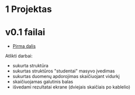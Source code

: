 # 1 Projektas
# v0.1 failai
* [Pirma dalis](https://github.com/Faustabu/1Projektas/blob/%231-projekto-dalis/v01.cpp)


Atlikti darbai:
* sukurta struktūra
* sukurtas struktūros "studentai" masyvo įvedimas
* sukurtas duomenų apdorojimas skaičiuojant vidurkį
* skaičiuojamas galutinis balas 
* išvedami rezultatai ekrane (dviejais skaičiais po kablelio)
